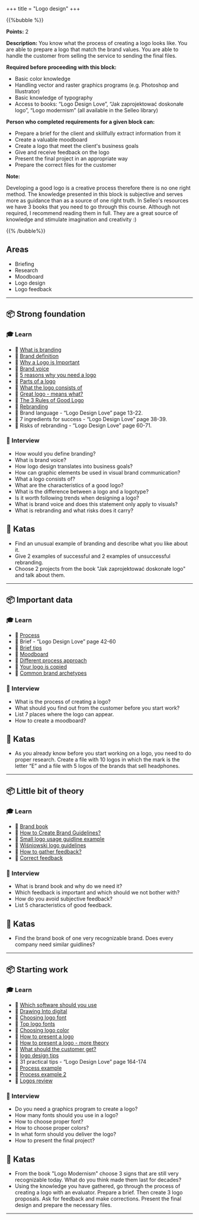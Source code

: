+++
title = "Logo design"
+++

{{%bubble %}}

**Points:** 2

**Description:** You know what the process of creating a logo looks like. You are able to prepare a logo that match the brand values. You are able to handle the customer from selling the service to sending the final files.

**Required before proceeding with this block:**

- Basic color knowledge
- Handling vector and raster graphics programs (e.g. Photoshop and Illustrator)
- Basic knowledge of typography
- Access to books: “Logo Design Love”, “Jak zaprojektować doskonałe logo”, “Logo modernism” (all available in the Selleo library)

**Person who completed requirements for a given block can:**

- Prepare a brief for the client and skillfully extract information from it
- Create a valuable moodboard
- Create a logo that meet the client's business goals
- Give and receive feedback on the logo
- Present the final project in an appropriate way
- Prepare the correct files for the customer

**Note:**

Developing a good logo is a creative process therefore there is no one right method. The knowledge presented in this block is subjective and serves more as guidance than as a source of one right truth. In Selleo's resources we have 3 books that you need to go through this course. Although not required, I recommend reading them in full. They are a great source of knowledge and stimulate imagination and creativity :)

{{% /bubble%}}

## Areas

- Briefing
- Research
- Moodboard
- Logo design
- Logo feedback

---

## 📦 Strong foundation

### 🎓 Learn

- 📗 [What is branding](https://www.youtube.com/watch?v=sO4te2QNsHY)
- 📗 [Brand definition](https://seths.blog/2009/12/define-brand/)
- 📗 [Why a Logo is Important](https://www.tailorbrands.com/logo-maker/why-a-logo-is-important)
- 📗 [Brand voice](https://www.qualtrics.com/experience-management/brand/brand-voice/)
- 📗 [5 reasons why you need a logo](https://99designs.com/blog/tips/logo-importance/)
- 📗 [Parts of a logo](https://www.selfmadedesigner.com/logo-parts-explained/)
- 📗 [What the logo consists of](https://goodproject.pl/blog/co-to-jest-logo-i-z-czego-sie-sklada/)
- 📗 [Great logo - means what?](https://medium.com/swlh/what-makes-a-great-logo-c7b0e8c4b9e3)
- 📗 [The 3 Rules of Good Logo](https://www.youtube.com/watch?v=VnBUOjxmn1g)
- 📗 [Rebranding](https://www.feedough.com/rebranding-definition-reasons-examples/)
- 📗 Brand language - “Logo Design Love” page 13-22.
- 📗 7 ingredients for success - “Logo Design Love” page 38-39.
- 📗 Risks of rebranding - “Logo Design Love” page 60-71.

### 🎤 Interview

- How would you define branding?
- What is brand voice?
- How logo design translates into business goals?
- How can graphic elements be used in visual brand communication?
- What a logo consists of?
- What are the characteristics of a good logo?
- What is the difference between a logo and a logotype?
- Is it worth following trends when designing a logo?
- What is brand voice and does this statement only apply to visuals?
- What is rebranding and what risks does it carry?

## 📝 Katas

- Find an unusual example of branding and describe what you like about it.
- Give 2 examples of successful and 2 examples of unsuccessful rebranding.
- Choose 2 projects from the book "Jak zaprojektować doskonałe logo" and talk about them.

---

## 📦 Important data

### 🎓 Learn

- 📗 [Process](https://99designs.com/blog/tips/logo-design-process-how-professionals-do-it/)
- 📗 Brief - “Logo Design Love” page 42-60
- 📗 [Brief tips](https://99designs.com/blog/tips/logo-design-brief/)
- 📗 [Moodboard](https://99designs.com/blog/tips/how-to-create-a-mood-board/)
- 📗 [Different process approach](https://www.youtube.com/watch?v=4MxRhjHmiVw)
- 📗 [Your logo is copied](https://ferdinandvogler.com/blog/your-logo-is-copied/)
- 📗 [Common brand archetypes](https://flexmr.medium.com/the-12-common-brand-archetypes-explained-c17edc313c12)

### 🎤 Interview

- What is the process of creating a logo?
- What should you find out from the customer before you start work?
- List 7 places where the logo can appear.
- How to create a moodboard?

## 📝 Katas

- As you already know before you start working on a logo, you need to do proper research. Create a file with 10 logos in which the mark is the letter “E” and a file with 5 logos of the brands that sell headphones.

---

## 📦 Little bit of theory

### 🎓 Learn

- 📗 [Brand book](https://medium.com/outcrowd/brand-book-guideline-a1eafcd4f706)
- 📗 [How to Create Brand Guidelines?](https://www.youtube.com/watch?v=bj5UMd1IQUs)
- 📗 [Small logo usage guidline example](https://medium.design/logos-and-brand-guidelines-f1a01a733592)
- 📗 [Wiśniowski logo guidelines](https://www.wisniowski.pl/images/logo/WISNIOWSKI-logo-guidelines.pdf)
- 📗 [How to gather feedback?](https://logogeek.uk/logo-design/logo-design-feedback/)
- 📗 [Correct feedback](https://www.designhill.com/design-blog/what-to-write-in-your-feedback-to-logo-designers/)

### 🎤 Interview

- What is brand book and why do we need it?
- Which feedback is important and which should we not bother with?
- How do you avoid subjective feedback?
- List 5 characteristics of good feedback.

## 📝 Katas

- Find the brand book of one very recognizable brand. Does every company need similar guidlines?

---

## 📦 Starting work

### 🎓 Learn

- 📗 [Which software should you use](https://www.creativebloq.com/buying-guides/best-logo-designer)
- 📗 [Drawing Into digital](https://www.youtube.com/watch?v=hI4w8J6yauk)
- 📗 [Choosing logo font](https://99designs.com/blog/tips/how-to-choose-a-logo-font/)
- 📗 [Top logo fonts](https://99designs.com/blog/logo-branding/logo-fonts/)
- 📗 [Choosing logo color](https://99designs.com/blog/tips/logo-color-meanings/)
- 📗 [How to present a logo](https://www.butlerbranding.com/graphic-design/how-to-present-logo-concepts/)
- 📗 [How to present a logo - more theory](https://www.youtube.com/watch?v=BSxg87CoOu4)
- 📗 [What should the customer get?](https://www.stryvemarketing.com/blog/creating-a-logo-package-for-your-client/)
- 📗 [logo design tips](https://www.youtube.com/watch?v=dQjcqEE37jA)
- 📗 31 practical tips - “Logo Design Love” page 164-174
- 📗 [Process example](https://www.youtube.com/watch?v=EQUI0Kb9BOs)
- 📗 [Process example 2](https://www.youtube.com/watch?v=x14BB1UMZgw)
- 📗 [Logos review](https://www.youtube.com/playlist?list=PLKFvCI-qd3Ru5qenholYTL-b-IDIaHUtN)

### 🎤 Interview

- Do you need a graphics program to create a logo?
- How many fonts should you use in a logo?
- How to choose proper font?
- How to choose proper colors?
- In what form should you deliver the logo?
- How to present the final project?

## 📝 Katas

- From the book "Logo Modernism" choose 3 signs that are still very recognizable today. What do you think made them last for decades?
- Using the knowledge you have gathered, go through the process of creating a logo with an evaluator. Prepare a brief. Then create 3 logo proposals. Ask for feedback and make corrections. Present the final design and prepare the necessary files.

---
